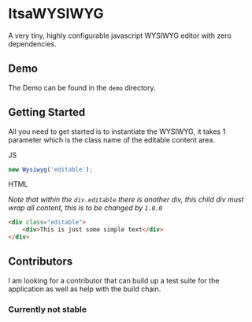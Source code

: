 # ItsaWYSIWYG

A very tiny, highly configurable javascript WYSIWYG editor with zero dependencies.

## Demo

The Demo can be found in the `demo` directory.

## Getting Started

All you need to get started is to instantiate the WYSIWYG, it takes 1 parameter which is the class name of the 
editable content area.

JS

```javascript
new Wysiwyg('editable');
```

HTML

_Note that within the `div.editable` there is another div, this child div must wrap all content, this is to be 
changed by `1.0.0`_

```html
<div class="editable">
    <div>This is just some simple text</div>
</div>
```

## Contributors

I am looking for a contributor that can build up a test suite for the application as well as help with the build chain.

### Currently not stable